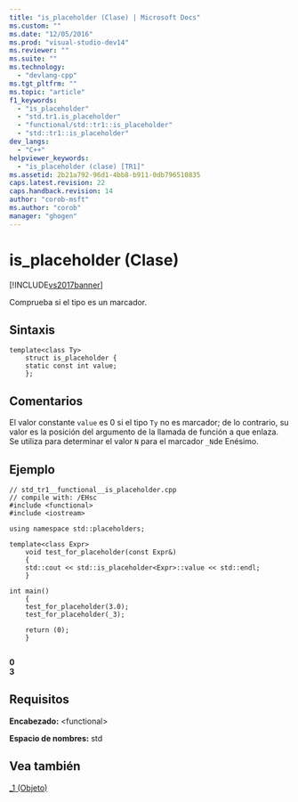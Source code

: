 ```yaml
---
title: "is_placeholder (Clase) | Microsoft Docs"
ms.custom: ""
ms.date: "12/05/2016"
ms.prod: "visual-studio-dev14"
ms.reviewer: ""
ms.suite: ""
ms.technology: 
  - "devlang-cpp"
ms.tgt_pltfrm: ""
ms.topic: "article"
f1_keywords: 
  - "is_placeholder"
  - "std.tr1.is_placeholder"
  - "functional/std::tr1::is_placeholder"
  - "std::tr1::is_placeholder"
dev_langs: 
  - "C++"
helpviewer_keywords: 
  - "is_placeholder (clase) [TR1]"
ms.assetid: 2b21a792-96d1-4bb8-b911-0db796510835
caps.latest.revision: 22
caps.handback.revision: 14
author: "corob-msft"
ms.author: "corob"
manager: "ghogen"
---
```

# is_placeholder (Clase)
[!INCLUDE[vs2017banner](../assembler/inline/includes/vs2017banner.md)]

Comprueba si el tipo es un marcador.  
  
## Sintaxis  
  
```  
template<class Ty>  
    struct is_placeholder {  
    static const int value;  
    };  
```  
  
## Comentarios  
 El valor constante `value` es 0 si el tipo `Ty` no es marcador; de lo contrario, su valor es la posición del argumento de la llamada de función a que enlaza.  Se utiliza para determinar el valor `N` para el marcador `_N`de Enésimo.  
  
## Ejemplo  
  
```  
// std_tr1__functional__is_placeholder.cpp   
// compile with: /EHsc   
#include <functional>   
#include <iostream>   
  
using namespace std::placeholders;   
  
template<class Expr>   
    void test_for_placeholder(const Expr&)   
    {   
    std::cout << std::is_placeholder<Expr>::value << std::endl;   
    }   
  
int main()   
    {   
    test_for_placeholder(3.0);   
    test_for_placeholder(_3);   
  
    return (0);   
    }  
  
```  
  
  **0**  
**3**   
## Requisitos  
 **Encabezado:** \<functional\>  
  
 **Espacio de nombres:** std  
  
## Vea también  
 [\_1 \(Objeto\)](../standard-library/1-object.md)
